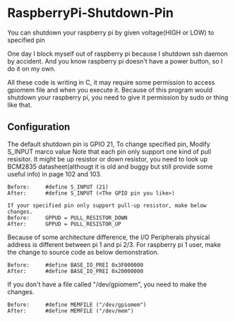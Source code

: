 # RaspberryPi-Shutdown-Pin
You can shutdown your raspberry pi by given voltage(HIGH or LOW) to specified pin

One day I block myself out of raspberry pi because I shutdown ssh daemon by accident.
And you know raspberry pi doesn't have a power button, so I do it on my own.

All these code is writing in C, it may require some permission to access gpiomem file and when you execute it.
Because of this program would shutdown your raspberry pi, you need to give it permission by sudo or thing like that.

## Configuration
The default shutdown pin is GPIO 21, To change specified pin, Modify S\_INPUT marco value
Note that each pin only support one kind of pull resisitor.
It might be up resistor or down resistor, you need to look up BCM2835 datasheet(althougt it is old and buggy but still provide some useful info) in page 102 and 103.
```
Before:     #define S_INPUT (21)
After:      #define S_INPUT (<The GPIO pin you like>)

If your specified pin only support pull-up resistor, make below changes.
Before:     GPPUD = PULL_RESISTOR_DOWN
After:      GPPUD = PULL_RESISTOR_UP
```

Because of some architecture difference, the I/O Peripherals physical address is different between pi 1 and pi 2/3.
For raspberry pi 1 user, make the change to source code as below demonstration.
```
Before:     #define BASE_IO_PREI 0x3F000000
After:      #define BASE_IO_PREI 0x20000000
```

If you don't have a file called "/dev/gpiomem", you need to make the changes.
```
Before:     #define MEMFILE ("/dev/gpiomem")
After:      #define MEMFILE ("/dev/mem")
```
